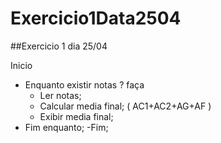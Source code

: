 # Exercicio1Data2504
##Exercicio 1 dia 25/04

Inicio 
 - Enquanto existir notas ? faça
   - Ler notas;
   - Calcular media final; ( AC1+AC2+AG+AF )
   - Exibir media final;
 - Fim enquanto;
-Fim;
  
